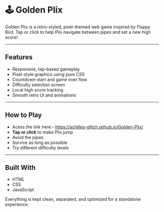 # 🕹️ Golden Plix

Golden Plix is a retro-styled, pixel-themed web game inspired by Flappy Bird. Tap or click to help Plix navigate between pipes and set a new high score!

---

## Features

- Responsive, tap-based gameplay
- Pixel-style graphics using pure CSS
- Countdown start and game over flow
- Difficulty selection screen
- Local high score tracking
- Smooth retro UI and animations

---

## How to Play

- Acess the link here:- https://achilles-glitch.github.io/Golden-Plix/
- **Tap or click** to make Plix jump
- Avoid the pipes
- Survive as long as possible
- Try different difficulty levels

---

## Built With

- HTML
- CSS
- JavaScript

Everything is kept clean, separated, and optimized for a standalone experience.
